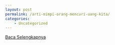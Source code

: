 ```yaml
---
layout: post
permalink: /arti-mimpi-orang-mencuri-uang-kita/
categories:
    - Uncategorized
---
```


[Baca Selengkapnya](/09)
